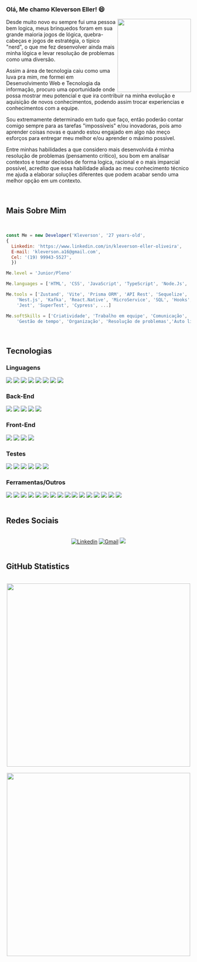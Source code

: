 ### Olá, Me chamo Kleverson Eller! 😄

<img id="imgEu" align="right" width="200px" src="https://user-images.githubusercontent.com/94177171/165205178-b0eeee48-c89f-477a-bf78-7d7928d5b7e5.png">

<p>Desde muito novo eu sempre fui uma pessoa bem logica, meus brinquedos foram em sua grande maioria jogos de lógica, quebra-cabeças e jogos de estratégia, o típico "nerd", o que me fez desenvolver ainda mais minha lógica e levar resolução de problemas como uma diversão.

Assim a área de tecnologia caiu como uma luva pra mim, me formei em Desenvolvimento Web e Tecnologia da informação, procuro uma oportunidade onde possa mostrar meu potencial e que ira contribuir na minha evolução e aquisição de novos conhecimentos, podendo assim trocar experiencias e conhecimentos com a equipe.

Sou extremamente determinado em tudo que faço, então poderão contar comigo sempre para as tarefas "impossíveis" e/ou inovadoras, pois amo aprender coisas novas e quando estou engajado em algo não meço esforços para entregar meu melhor e/ou aprender o máximo possível.

Entre minhas habilidades a que considero mais desenvolvida é minha resolução de problemas (pensamento critico), sou bom em analisar contextos e tomar decisões de forma logica, racional e o mais imparcial possível, acredito que essa habilidade aliada ao meu conhecimento técnico me ajuda a elaborar soluções diferentes que podem acabar sendo uma melhor opção em um contexto.</p>
<br>

## **Mais Sobre Mim**

<br>

```JavaScript
const Me = new Developer('Kleverson', '27 years-old',
{
  Linkedin: 'https://www.linkedin.com/in/kleverson-eller-oliveira',
  E-mail: 'kleverson.a16@gmail.com',
  Cel: '(19) 99943-5527',
  })

Me.level = 'Junior/Pleno'

Me.languages = ['HTML', 'CSS', 'JavaScript', 'TypeScript', 'Node.Js', '.NET C#', 'Java', 'Python']

Me.tools = ['Zustand', 'Vite', 'Prisma ORM', 'API Rest', 'Sequelize', 'Bootstrap', 'Context API',
    'Nest.js', 'Kafka', 'React.Native', 'MicroService', 'SQL', 'Hooks', 'Mongoose', 'PostegreSQL',
    'Jest', 'SuperTest', 'Cypress', ...]

Me.softSkills = ['Criatividade', 'Trabalho em equipe', 'Comunicação', 'Resiliência',
    'Gestão de tempo', 'Organização', 'Resolução de problemas','Auto liderança']
```
<br>

## **Tecnologias**


<section>
<h3>Linguagens</h3>

<img src="https://img.shields.io/badge/HTML5-E34F26?style=for-the-badge&logo=html5&logoColor=white">
<img src="https://img.shields.io/badge/CSS3-1572B6?style=for-the-badge&logo=css3&logoColor=white">
<img src="https://img.shields.io/badge/javascript-%23323330.svg?style=for-the-badge&logo=javascript&logoColor=%23F7DF1E">
<img src="https://img.shields.io/badge/TypeScript-2CA5E0?style=for-the-badge&logo=TypeScript&logoColor=white">
<img src="https://img.shields.io/badge/c%23-%23239120.svg?style=for-the-badge&logo=c-sharp&logoColor=white">
<img src="https://img.shields.io/badge/json-5E5C5C?style=for-the-badge&logo=json&logoColor=white">
<img src="https://img.shields.io/badge/Markdown-000000?style=for-the-badge&logo=markdown&logoColor=white"> 
<img src="https://img.shields.io/badge/Python-3776AB?style=for-the-badge&logo=python&logoColor=ffdd54">

<h3>Back-End</h3>

<img src="https://img.shields.io/badge/MySQL-00006E?style=for-the-badge&logo=mysql&logoColor=white">
<img src="https://img.shields.io/badge/Node.js-339933?style=for-the-badge&logo=nodedotjs&logoColor=white">
<img src="https://img.shields.io/badge/express.js-%23404d59.svg?style=for-the-badge&logo=express&logoColor=%2361DAFB">
<img src="https://img.shields.io/badge/MongoDB-4EA94B?style=for-the-badge&logo=mongodb&logoColor=white">
<img src="https://img.shields.io/badge/json%20web%20tokens-323330?style=for-the-badge&logo=json-web-tokens&logoColor=pink"/>

<h3>Front-End</h3>

<img src="https://img.shields.io/badge/React-20232A?style=for-the-badge&logo=react&logoColor=61DAFB">
<img src="https://img.shields.io/badge/React_Router-CA4245?style=for-the-badge&logo=react-router&logoColor=white">
<img src="https://img.shields.io/badge/Redux-593D88?style=for-the-badge&logo=redux&logoColor=white">
<img src="https://img.shields.io/badge/tailwind-%2338B2AC.svg?style=for-the-badge&logo=tailwind-css&logoColor=white">

<h3>Testes</h3>

<img src="https://img.shields.io/badge/Jest-%23C21325?style=for-the-badge&logo=jest&logoColor=white">
<img src="https://img.shields.io/badge/RTL-C21325?style=for-the-badge&logo=testing-library&logoColor=white">
<img src="https://img.shields.io/badge/Chai-A30802?style=for-the-badge&logo=Chai&logoColor=white">
<img src="https://img.shields.io/badge/Mocha-8D6748?style=for-the-badge&logo=Mocha&logoColor=white">
<img src="https://img.shields.io/badge/Sinon-FFEBA3?style=for-the-badge&logo=Sinon&logoColor=white">
<img src="https://img.shields.io/badge/-cypress-%23E5E5E5?style=for-the-badge&logo=cypress&logoColor=058a5e">

<h3>Ferramentas/Outros</h3>

<img src="https://img.shields.io/badge/slack-2FB67C?style=for-the-badge&logo=slack&logoColor=white">
<img src="https://img.shields.io/badge/Linux-FCC624?style=for-the-badge&logo=linux&logoColor=black">
<img src="https://img.shields.io/badge/VSCode-0052CC?style=for-the-badge&logo=visual-studio-code&logoColor=white">
<img src="https://img.shields.io/badge/npm-CB3837?style=for-the-badge&logo=npm&logoColor=white">
<img src="https://img.shields.io/badge/Git-F05032?style=for-the-badge&logo=git&logoColor=white">
<img src="https://img.shields.io/badge/GitHub-100000?style=for-the-badge&logo=github&logoColor=white">
<img src="https://img.shields.io/badge/eslint-3A33D1?style=for-the-badge&logo=eslint&logoColor=white">
<img src="https://img.shields.io/badge/stylelint-000?style=for-the-badge&logo=stylelint&logoColor=white">
<img src="https://img.shields.io/badge/Trello-0052CC?style=for-the-badge&logo=trello&logoColor=white">
<img src="https://img.shields.io/badge/Figma-F24E1E?style=for-the-badge&logo=figma&logoColor=white">
<img src="https://img.shields.io/badge/Docker-2CA5E0?style=for-the-badge&logo=docker&logoColor=white">
<img src="https://img.shields.io/badge/Insomnia-5849be?style=for-the-badge&logo=Insomnia&logoColor=white">
<img src="https://img.shields.io/badge/Postman-FF6C37?style=for-the-badge&logo=Postman&logoColor=white">
<img src="https://img.shields.io/badge/JWT-000000?style=for-the-badge&logo=JSON%20web%20tokens&logoColor=white">
<img src="https://img.shields.io/badge/Heroku-430098?style=for-the-badge&logo=heroku&logoColor=white">
<img src="https://img.shields.io/badge/-Swagger-%23Clojure?style=for-the-badge&logo=swagger&logoColor=white"/>
</section>
<br>

## **Redes Sociais**

<br>

<div align="center">
  <a href="https://www.linkedin.com/in/kleverson-eller-oliveira/" target="_blank" rel="external"><img src="https://img.shields.io/badge/LinkedIn-0077B5?style=for-the-badge&logo=linkedin&logoColor=white" alt="Linkedin"></a>
  <a href="mailto:kleverson.a16@gmail.com" target="_blank"><img src="https://img.shields.io/badge/Gmail-D14836?style=for-the-badge&logo=gmail&logoColor=white" alt="Gmail"></a>
  <a href="https://api.whatsapp.com/send?phone=5519999435527" target="_blank"><img src="https://img.shields.io/badge/WhatsApp-25D366?style=for-the-badge&logo=whatsapp&logoColor=white"></a>
  
</div>
<br>

## GitHub Statistics

<br>

<div align="center">
<a href="https://github.com/anuraghazra/github-readme-stats">
  <img align="center" width="500px" src="https://github-readme-stats.vercel.app/api?username=KleversonEller&count_private=true&show_icons=true&theme=material-palenight" />
</a>
<br>
<br>
<a href="https://github.com/anuraghazra/github-readme-stats">
  <img align="center" width="500px" src="https://github-readme-stats.vercel.app/api/top-langs/?username=KleversonEller&layout=compact&theme=material-palenight" />
</a>
</div>
